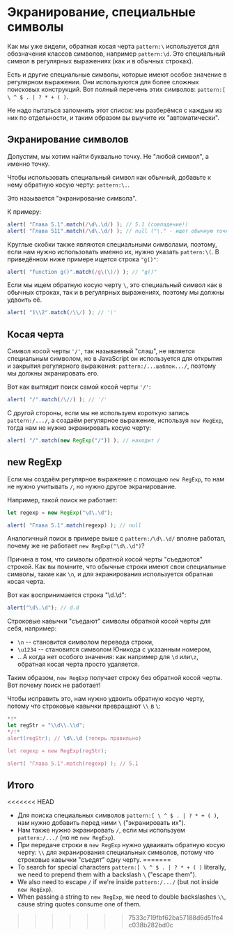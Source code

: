 # Экранирование, специальные символы

Как мы уже видели, обратная косая черта `pattern:\` используется для обозначения классов символов, например `pattern:\d`. Это специальный символ в регулярных выражениях (как и в обычных строках).

Есть и другие специальные символы, которые имеют особое значение в регулярном выражении. Они используются для более сложных поисковых конструкций. Вот полный перечень этих символов: `pattern:[ \ ^ $ . | ? * + ( )`.

Не надо пытаться запомнить этот список: мы разберёмся с каждым из них по отдельности, и таким образом вы выучите их "автоматически".

## Экранирование символов

Допустим, мы хотим найти буквально точку. Не "любой символ", а именно точку.

Чтобы использовать специальный символ как обычный, добавьте к нему обратную косую черту: `pattern:\.`.

Это называется "экранирование символа".

К примеру:
```js run
alert( "Глава 5.1".match(/\d\.\d/) ); // 5.1 (совпадение!)
alert( "Глава 511".match(/\d\.\d/) ); // null ("\." - ищет обычную точку)
```

Круглые скобки также являются специальными символами, поэтому, если нам нужно использовать именно их, нужно указать `pattern:\(`. В приведённом ниже примере ищется строка `"g()"`:

```js run
alert( "function g()".match(/g\(\)/) ); // "g()"
```

Если мы ищем обратную косую черту `\`, это специальный символ как в обычных строках, так и в регулярных выражениях, поэтому мы должны удвоить её.

```js run
alert( "1\\2".match(/\\/) ); // '\'
```

## Косая черта

Символ косой черты `'/'`, так называемый "слэш", не является специальным символом, но в JavaScript он используется для открытия и закрытия регулярного выражения: `pattern:/...шаблон.../`, поэтому мы должны экранировать его.

Вот как выглядит поиск самой косой черты `'/'`:

```js run
alert( "/".match(/\//) ); // '/'
```

С другой стороны, если мы не используем короткую запись `pattern:/.../`, а создаём регулярное выражение, используя `new RegExp`, тогда нам не нужно экранировать косую черту:

```js run
alert( "/".match(new RegExp("/")) ); // находит /
```

## new RegExp

Если мы создаём регулярное выражение с помощью `new RegExp`, то нам не нужно учитывать `/`, но нужно другое экранирование.

Например, такой поиск не работает:

```js run
let regexp = new RegExp("\d\.\d");

alert( "Глава 5.1".match(regexp) ); // null
```

Аналогичный поиск в примере выше с `pattern:/\d\.\d/` вполне работал, почему же не работает `new RegExp("\d\.\d")`?

Причина в том, что символы обратной косой черты "съедаются" строкой. Как вы помните, что обычные строки имеют свои специальные символы, такие как `\n`, и для экранирования используется обратная косая черта.

Вот как воспринимается строка "\d\.\d":

```js run
alert("\d\.\d"); // d.d
```

Строковые кавычки "съедают" символы обратной косой черты для себя, например:

- `\n` -- становится символом перевода строки,
- `\u1234` -- становится символом Юникода с указанным номером,
- ...А когда нет особого значения: как например для `\d` или`\z`, обратная косая черта просто удаляется.

Таким образом, `new RegExp` получает строку без обратной косой черты. Вот почему поиск не работает!

Чтобы исправить это, нам нужно удвоить обратную косую черту, потому что строковые кавычки превращают `\\` в `\`:

```js run
*!*
let regStr = "\\d\\.\\d";
*/!*
alert(regStr); // \d\.\d (теперь правильно)

let regexp = new RegExp(regStr);

alert( "Глава 5.1".match(regexp) ); // 5.1
```

## Итого

<<<<<<< HEAD
- Для поиска специальных символов `pattern:[ \ ^ $ . | ? * + ( )`, нам нужно добавить перед ними `\` ("экранировать их").
- Нам также нужно экранировать `/`, если мы используем `pattern:/.../` (но не `new RegExp`).
- При передаче строки в `new RegExp` нужно удваивать обратную косую черту: `\\` для экранирования специальных символов, потому что строковые кавычки "съедят" одну черту.
=======
- To search for special characters `pattern:[ \ ^ $ . | ? * + ( )` literally, we need to prepend them with a backslash `\` ("escape them").
- We also need to escape `/` if we're inside `pattern:/.../` (but not inside `new RegExp`).
- When passing a string to `new RegExp`, we need to double backslashes `\\`, cause string quotes consume one of them.
>>>>>>> 7533c719fbf62ba57188d6d51fe4c038b282bd0c
